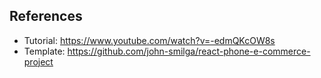## References
- Tutorial: https://www.youtube.com/watch?v=-edmQKcOW8s
- Template: https://github.com/john-smilga/react-phone-e-commerce-project